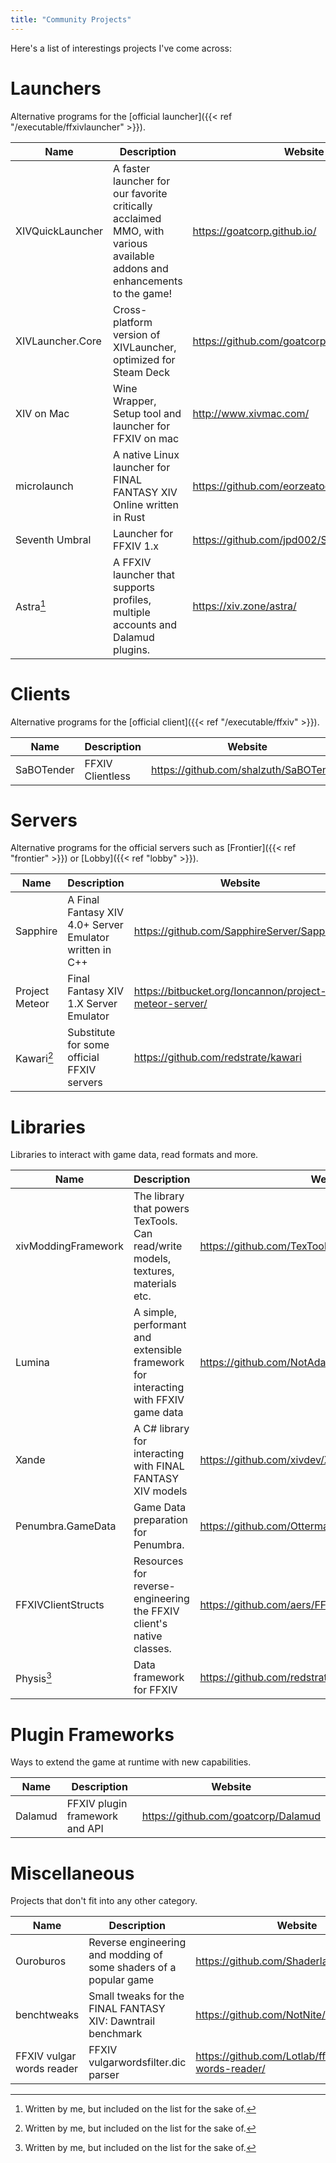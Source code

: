 ```yaml
---
title: "Community Projects"
---
```


Here's a list of interestings projects I've come across:

# Launchers

Alternative programs for the [official launcher]({{< ref "/executable/ffxivlauncher" >}}).

| Name | Description | Website |
| --- | --- | --- |
| XIVQuickLauncher | A faster launcher for our favorite critically acclaimed MMO, with various available addons and enhancements to the game! | https://goatcorp.github.io/ |
| XIVLauncher.Core | Cross-platform version of XIVLauncher, optimized for Steam Deck | https://github.com/goatcorp/XIVLauncher.Core |
| XIV on Mac | Wine Wrapper, Setup tool and launcher for FFXIV on mac | http://www.xivmac.com/ |
| microlaunch | A native Linux launcher for FINAL FANTASY XIV Online written in Rust | https://github.com/eorzeatools/microlaunch |
| Seventh Umbral | Launcher for FFXIV 1.x | https://github.com/jpd002/SeventhUmbral |
| Astra[^1] | A FFXIV launcher that supports profiles, multiple accounts and Dalamud plugins. | https://xiv.zone/astra/ |

# Clients

Alternative programs for the [official client]({{< ref "/executable/ffxiv" >}}).

| Name | Description | Website |
| --- | --- | --- |
| SaBOTender | FFXIV Clientless  | https://github.com/shalzuth/SaBOTender |

# Servers

Alternative programs for the official servers such as [Frontier]({{< ref "frontier" >}}) or [Lobby]({{< ref "lobby" >}}).

| Name | Description | Website |
| --- | --- | --- |
| Sapphire | A Final Fantasy XIV 4.0+ Server Emulator written in C++ | https://github.com/SapphireServer/Sapphire/ |
| Project Meteor | Final Fantasy XIV 1.X Server Emulator | https://bitbucket.org/Ioncannon/project-meteor-server/ |
| Kawari[^1] | Substitute for some official FFXIV servers | https://github.com/redstrate/kawari |

# Libraries

Libraries to interact with game data, read formats and more.

| Name | Description | Website |
| --- | --- | --- |
| xivModdingFramework | The library that powers TexTools. Can read/write models, textures, materials etc. | https://github.com/TexTools/xivModdingFramework |
| Lumina | A simple, performant and extensible framework for interacting with FFXIV game data |  https://github.com/NotAdam/Lumina |
| Xande | A C# library for interacting with FINAL FANTASY XIV models | https://github.com/xivdev/Xande |
| Penumbra.GameData | Game Data preparation for Penumbra. | https://github.com/Ottermandias/Penumbra.GameData/ |
| FFXIVClientStructs | Resources for reverse-engineering the FFXIV client's native classes. | https://github.com/aers/FFXIVClientStructs/ |
| Physis[^1] | Data framework for FFXIV | https://github.com/redstrate/physis |

# Plugin Frameworks

Ways to extend the game at runtime with new capabilities.

| Name | Description | Website |
| --- | --- | --- |
| Dalamud | FFXIV plugin framework and API | https://github.com/goatcorp/Dalamud |

# Miscellaneous

Projects that don't fit into any other category.

| Name | Description | Website |
| --- | --- | --- |
| Ouroburos | Reverse engineering and modding of some shaders of a popular game | https://github.com/Shaderlayan/Ouroboros |
| benchtweaks | Small tweaks for the FINAL FANTASY XIV: Dawntrail benchmark | https://github.com/NotNite/benchtweaks |
| FFXIV vulgar words reader | FFXIV vulgarwordsfilter.dic parser | https://github.com/Lotlab/ffxiv-vulgar-words-reader/ |

[^1]: Written by me, but included on the list for the sake of.
